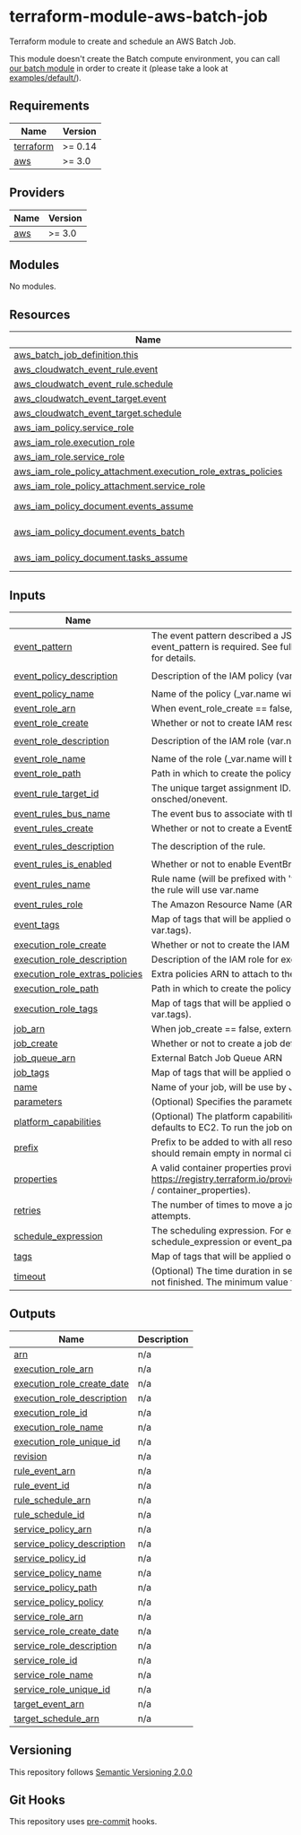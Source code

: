 # terraform-module-aws-batch-job

Terraform module to create and schedule an AWS Batch Job.

This module doesn't create the Batch compute environment, you can call [our batch module](https://scm.dazzlingwrench.fxinnovation.com/fxinnovation-public/terraform-module-aws-batch) in order to create it (please take a look at [examples/default/](examples/default/)).

<!-- BEGINNING OF PRE-COMMIT-TERRAFORM DOCS HOOK -->
## Requirements

| Name | Version |
|------|---------|
| <a name="requirement_terraform"></a> [terraform](#requirement\_terraform) | >= 0.14 |
| <a name="requirement_aws"></a> [aws](#requirement\_aws) | >= 3.0 |

## Providers

| Name | Version |
|------|---------|
| <a name="provider_aws"></a> [aws](#provider\_aws) | >= 3.0 |

## Modules

No modules.

## Resources

| Name | Type |
|------|------|
| [aws_batch_job_definition.this](https://registry.terraform.io/providers/hashicorp/aws/latest/docs/resources/batch_job_definition) | resource |
| [aws_cloudwatch_event_rule.event](https://registry.terraform.io/providers/hashicorp/aws/latest/docs/resources/cloudwatch_event_rule) | resource |
| [aws_cloudwatch_event_rule.schedule](https://registry.terraform.io/providers/hashicorp/aws/latest/docs/resources/cloudwatch_event_rule) | resource |
| [aws_cloudwatch_event_target.event](https://registry.terraform.io/providers/hashicorp/aws/latest/docs/resources/cloudwatch_event_target) | resource |
| [aws_cloudwatch_event_target.schedule](https://registry.terraform.io/providers/hashicorp/aws/latest/docs/resources/cloudwatch_event_target) | resource |
| [aws_iam_policy.service_role](https://registry.terraform.io/providers/hashicorp/aws/latest/docs/resources/iam_policy) | resource |
| [aws_iam_role.execution_role](https://registry.terraform.io/providers/hashicorp/aws/latest/docs/resources/iam_role) | resource |
| [aws_iam_role.service_role](https://registry.terraform.io/providers/hashicorp/aws/latest/docs/resources/iam_role) | resource |
| [aws_iam_role_policy_attachment.execution_role_extras_policies](https://registry.terraform.io/providers/hashicorp/aws/latest/docs/resources/iam_role_policy_attachment) | resource |
| [aws_iam_role_policy_attachment.service_role](https://registry.terraform.io/providers/hashicorp/aws/latest/docs/resources/iam_role_policy_attachment) | resource |
| [aws_iam_policy_document.events_assume](https://registry.terraform.io/providers/hashicorp/aws/latest/docs/data-sources/iam_policy_document) | data source |
| [aws_iam_policy_document.events_batch](https://registry.terraform.io/providers/hashicorp/aws/latest/docs/data-sources/iam_policy_document) | data source |
| [aws_iam_policy_document.tasks_assume](https://registry.terraform.io/providers/hashicorp/aws/latest/docs/data-sources/iam_policy_document) | data source |

## Inputs

| Name | Description | Type | Default | Required |
|------|-------------|------|---------|:--------:|
| <a name="input_event_pattern"></a> [event\_pattern](#input\_event\_pattern) | The event pattern described a JSON object. At least one of schedule\_expression or event\_pattern is required. See full documentation of Events and Event Patterns in EventBridge for details. | `string` | `null` | no |
| <a name="input_event_policy_description"></a> [event\_policy\_description](#input\_event\_policy\_description) | Description of the IAM policy (var.name will be appended). | `string` | `"Service Role for EventBridge / Batch Job"` | no |
| <a name="input_event_policy_name"></a> [event\_policy\_name](#input\_event\_policy\_name) | Name of the policy (\_var.name will be appended). | `string` | `"AWS_Events_Invoke_Batch_Job_Queue"` | no |
| <a name="input_event_role_arn"></a> [event\_role\_arn](#input\_event\_role\_arn) | When event\_role\_create == false, external Service Role ARN | `string` | `null` | no |
| <a name="input_event_role_create"></a> [event\_role\_create](#input\_event\_role\_create) | Whether or not to create IAM resources for EventBridge. | `bool` | `true` | no |
| <a name="input_event_role_description"></a> [event\_role\_description](#input\_event\_role\_description) | Description of the IAM role (var.name will be appended). | `string` | `"Service Role for EventBridge / Batch Job"` | no |
| <a name="input_event_role_name"></a> [event\_role\_name](#input\_event\_role\_name) | Name of the role (\_var.name will be appended). | `string` | `"AWS_Events_Invoke_Batch_Job_Queue"` | no |
| <a name="input_event_role_path"></a> [event\_role\_path](#input\_event\_role\_path) | Path in which to create the policy. | `string` | `"/service-role/"` | no |
| <a name="input_event_rule_target_id"></a> [event\_rule\_target\_id](#input\_event\_rule\_target\_id) | The unique target assignment ID. Will be prefixed with var.prefix and sufixed by -onsched/onevent. | `string` | `"batchjob"` | no |
| <a name="input_event_rules_bus_name"></a> [event\_rules\_bus\_name](#input\_event\_rules\_bus\_name) | The event bus to associate with this rule. If you omit this, the default event bus is used. | `string` | `null` | no |
| <a name="input_event_rules_create"></a> [event\_rules\_create](#input\_event\_rules\_create) | Whether or not to create a EventBridge rule | `bool` | `true` | no |
| <a name="input_event_rules_description"></a> [event\_rules\_description](#input\_event\_rules\_description) | The description of the rule. | `string` | `"Run batch job based on event or schedule"` | no |
| <a name="input_event_rules_is_enabled"></a> [event\_rules\_is\_enabled](#input\_event\_rules\_is\_enabled) | Whether or not to enable EventBridge Rule | `bool` | `true` | no |
| <a name="input_event_rules_name"></a> [event\_rules\_name](#input\_event\_rules\_name) | Rule name (will be prefixed with 'var.prefix-job-' and sufixed with '-onsched/onevent'). If null, the rule will use var.name | `string` | `null` | no |
| <a name="input_event_rules_role"></a> [event\_rules\_role](#input\_event\_rules\_role) | The Amazon Resource Name (ARN) associated with the role that is used for target invocation. | `string` | `null` | no |
| <a name="input_event_tags"></a> [event\_tags](#input\_event\_tags) | Map of tags that will be applied on EventBridge and IAM resources (merged on local.tags, var.tags). | `map(string)` | `{}` | no |
| <a name="input_execution_role_create"></a> [execution\_role\_create](#input\_execution\_role\_create) | Whether or not to create the IAM execution role. | `bool` | `true` | no |
| <a name="input_execution_role_description"></a> [execution\_role\_description](#input\_execution\_role\_description) | Description of the IAM role for executing task (var.name will be appended). | `string` | `"Execution role for tasks"` | no |
| <a name="input_execution_role_extras_policies"></a> [execution\_role\_extras\_policies](#input\_execution\_role\_extras\_policies) | Extra policies ARN to attach to the execution role | `list(string)` | `[]` | no |
| <a name="input_execution_role_path"></a> [execution\_role\_path](#input\_execution\_role\_path) | Path in which to create the policy for executing task. | `string` | `"/"` | no |
| <a name="input_execution_role_tags"></a> [execution\_role\_tags](#input\_execution\_role\_tags) | Map of tags that will be applied on IAM resources for execution role (merged on local.tags, var.tags). | `map(string)` | `{}` | no |
| <a name="input_job_arn"></a> [job\_arn](#input\_job\_arn) | When job\_create == false, external job definition ARN | `string` | `null` | no |
| <a name="input_job_create"></a> [job\_create](#input\_job\_create) | Whether or not to create a job definition | `bool` | `true` | no |
| <a name="input_job_queue_arn"></a> [job\_queue\_arn](#input\_job\_queue\_arn) | External Batch Job Queue ARN | `string` | n/a | yes |
| <a name="input_job_tags"></a> [job\_tags](#input\_job\_tags) | Map of tags that will be applied on job definition (merged on local.tags, var.tags). | `map(string)` | `{}` | no |
| <a name="input_name"></a> [name](#input\_name) | Name of your job, will be use by Job definition and EventBridge resources. | `string` | n/a | yes |
| <a name="input_parameters"></a> [parameters](#input\_parameters) | (Optional) Specifies the parameter substitution placeholders to set in the job definition. | `map(string)` | `{}` | no |
| <a name="input_platform_capabilities"></a> [platform\_capabilities](#input\_platform\_capabilities) | (Optional) The platform capabilities required by the job definition. If no value is specified, it defaults to EC2. To run the job on Fargate resources, specify FARGATE. | `list(string)` | `null` | no |
| <a name="input_prefix"></a> [prefix](#input\_prefix) | Prefix to be added to with all resource's names of the module. Prefix is mainly used for tests and should remain empty in normal circumstances. | `string` | `""` | no |
| <a name="input_properties"></a> [properties](#input\_properties) | A valid container properties provided as a map (see an example here https://registry.terraform.io/providers/hashicorp/aws/latest/docs/resources/batch_job_definition / container\_properties). | `any` | n/a | yes |
| <a name="input_retries"></a> [retries](#input\_retries) | The number of times to move a job to the RUNNABLE status. You may specify between 1 and 10 attempts. | `number` | `1` | no |
| <a name="input_schedule_expression"></a> [schedule\_expression](#input\_schedule\_expression) | The scheduling expression. For example, cron(0 20 * * ? *) or rate(5 minutes). At least one of schedule\_expression or event\_pattern is required. Can only be used on the default event bus. | `string` | `null` | no |
| <a name="input_tags"></a> [tags](#input\_tags) | Map of tags that will be applied on all resources. | `map(string)` | `{}` | no |
| <a name="input_timeout"></a> [timeout](#input\_timeout) | (Optional) The time duration in seconds after which AWS Batch terminates your jobs if they have not finished. The minimum value for the timeout is 60 seconds. | `number` | `null` | no |

## Outputs

| Name | Description |
|------|-------------|
| <a name="output_arn"></a> [arn](#output\_arn) | n/a |
| <a name="output_execution_role_arn"></a> [execution\_role\_arn](#output\_execution\_role\_arn) | n/a |
| <a name="output_execution_role_create_date"></a> [execution\_role\_create\_date](#output\_execution\_role\_create\_date) | n/a |
| <a name="output_execution_role_description"></a> [execution\_role\_description](#output\_execution\_role\_description) | n/a |
| <a name="output_execution_role_id"></a> [execution\_role\_id](#output\_execution\_role\_id) | n/a |
| <a name="output_execution_role_name"></a> [execution\_role\_name](#output\_execution\_role\_name) | n/a |
| <a name="output_execution_role_unique_id"></a> [execution\_role\_unique\_id](#output\_execution\_role\_unique\_id) | n/a |
| <a name="output_revision"></a> [revision](#output\_revision) | n/a |
| <a name="output_rule_event_arn"></a> [rule\_event\_arn](#output\_rule\_event\_arn) | n/a |
| <a name="output_rule_event_id"></a> [rule\_event\_id](#output\_rule\_event\_id) | n/a |
| <a name="output_rule_schedule_arn"></a> [rule\_schedule\_arn](#output\_rule\_schedule\_arn) | n/a |
| <a name="output_rule_schedule_id"></a> [rule\_schedule\_id](#output\_rule\_schedule\_id) | n/a |
| <a name="output_service_policy_arn"></a> [service\_policy\_arn](#output\_service\_policy\_arn) | n/a |
| <a name="output_service_policy_description"></a> [service\_policy\_description](#output\_service\_policy\_description) | n/a |
| <a name="output_service_policy_id"></a> [service\_policy\_id](#output\_service\_policy\_id) | n/a |
| <a name="output_service_policy_name"></a> [service\_policy\_name](#output\_service\_policy\_name) | n/a |
| <a name="output_service_policy_path"></a> [service\_policy\_path](#output\_service\_policy\_path) | n/a |
| <a name="output_service_policy_policy"></a> [service\_policy\_policy](#output\_service\_policy\_policy) | n/a |
| <a name="output_service_role_arn"></a> [service\_role\_arn](#output\_service\_role\_arn) | n/a |
| <a name="output_service_role_create_date"></a> [service\_role\_create\_date](#output\_service\_role\_create\_date) | n/a |
| <a name="output_service_role_description"></a> [service\_role\_description](#output\_service\_role\_description) | n/a |
| <a name="output_service_role_id"></a> [service\_role\_id](#output\_service\_role\_id) | n/a |
| <a name="output_service_role_name"></a> [service\_role\_name](#output\_service\_role\_name) | n/a |
| <a name="output_service_role_unique_id"></a> [service\_role\_unique\_id](#output\_service\_role\_unique\_id) | n/a |
| <a name="output_target_event_arn"></a> [target\_event\_arn](#output\_target\_event\_arn) | n/a |
| <a name="output_target_schedule_arn"></a> [target\_schedule\_arn](#output\_target\_schedule\_arn) | n/a |
<!-- END OF PRE-COMMIT-TERRAFORM DOCS HOOK -->

## Versioning

This repository follows [Semantic Versioning 2.0.0](https://semver.org/)

## Git Hooks

This repository uses [pre-commit](https://pre-commit.com/) hooks.
